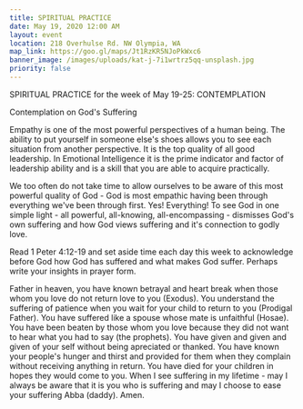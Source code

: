 ```yaml
---
title: SPIRITUAL PRACTICE
date: May 19, 2020 12:00 AM
layout: event
location: 218 Overhulse Rd. NW Olympia, WA
map_link: https://goo.gl/maps/Jt1RzKR5NJoPkWxc6
banner_image: /images/uploads/kat-j-7i1wrtrz5qq-unsplash.jpg
priority: false
---
```

SPIRITUAL PRACTICE for the week of May 19-25: CONTEMPLATION 

Contemplation on God's Suffering

Empathy is one of the most powerful perspectives of a human being. The ability to put yourself in someone else's shoes allows you to see each situation from another perspective. It is the top quality of all good leadership. In Emotional Intelligence it is the prime indicator and factor of leadership ability and is a skill that you are able to acquire practically.

We too often do not take time to allow ourselves to be aware of this most powerful quality of God - God is most empathic having been through everything we've been through first. Yes! Everything! To see God in one simple light - all powerful, all-knowing, all-encompassing - dismisses God's own suffering and how God views suffering and it's connection to godly love.

Read 1 Peter 4:12-19 and set aside time each day this week to acknowledge before God how God has suffered and what makes God suffer. Perhaps write your insights in prayer form.

Father in heaven, you have known betrayal and heart break when those whom you love do not return love to you (Exodus). You understand the suffering of patience when you wait for your child to return to you (Prodigal Father). You have suffered like a  spouse whose mate is unfaithful (Hosae). You have been beaten by those whom you love because they did not want to hear what you had to say (the prophets). You have given and given and given of your self without being apreciated or thanked. You have known your people's hunger and thirst and provided for them when they complain without receiving anything in return. You have died for your children in hopes they would come to you. When I see suffering in my lifetime - may I always be aware that it is you who is suffering and may I choose to ease your suffering Abba (daddy). Amen.